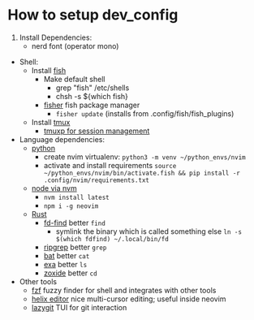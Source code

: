 # How to setup dev_config

1. Install Dependencies:
    - nerd font (operator mono)
  - Shell:
    - Install [fish](https://fishshell.com/)
        - Make default shell
            - grep "fish" /etc/shells
            - chsh -s ${which fish}
        - [fisher](https://github.com/jorgebucaran/fisher) fish package manager
            - `fisher update` (installs from .config/fish/fish\_plugins)
    - Install [tmux](https://github.com/tmux/tmux/wiki)
      - [tmuxp for session management](https://github.com/tmux-python/tmuxp)
  - Language dependencies:
      - [python](https://www.python.org/downloads/)
          - create nvim virtualenv: `python3 -m venv ~/python_envs/nvim`
          - activate and install requirements `source ~/python_envs/nvim/bin/activate.fish && pip install -r .config/nvim/requirements.txt`
      - [node via nvm](https://github.com/nvm-sh/nvm)
          - `nvm install latest`
          - `npm i -g neovim`
      - [Rust](https://www.rust-lang.org/tools/install)
        - [fd-find](https://github.com/sharkdp/fd) better `find`
          - symlink the binary which is called something else `ln -s $(which fdfind) ~/.local/bin/fd`
        - [ripgrep](https://github.com/BurntSushi/ripgrep) better `grep`
        - [bat](https://github.com/sharkdp/bat) better `cat`
        - [exa](https://github.com/ogham/exa) better `ls`
        - [zoxide](https://github.com/ajeetdsouza/zoxide) better `cd`
  - Other tools
    - [fzf](https://github.com/junegunn/fzf) fuzzy finder for shell and integrates with other tools
    - [helix editor](https://docs.helix-editor.com/install.html) nice multi-cursor editing; useful inside neovim
    - [lazygit](https://github.com/jesseduffield/lazygit) TUI for git interaction

